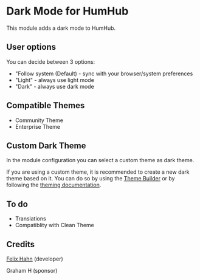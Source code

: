 # Dark Mode for HumHub

This module adds a dark mode to HumHub.

## User options
You can decide between 3 options:
- "Follow system (Default) - sync with your browser/system preferences
- "Light" -  always use light mode
- "Dark" - always use dark mode

## Compatible Themes
- Community Theme
- Enterprise Theme

## Custom Dark Theme
In the module configuration you can select a custom theme as dark theme.

If you are using a custom theme, it is recommended to create a new dark theme based on it.
You can do so by using the [Theme Builder](https://marketplace.humhub.com/module/theme-builder/description) or by following the [theming documentation](https://docs.humhub.org/docs/theme/).

## To do
- Translations
- Compatiblity with Clean Theme

## Credits

[Felix Hahn](https://github.com/felixhahnweilheim) (developer)

Graham H (sponsor)
